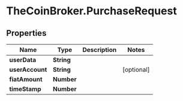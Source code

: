 # TheCoinBroker.PurchaseRequest

## Properties
Name | Type | Description | Notes
------------ | ------------- | ------------- | -------------
**userData** | **String** |  | 
**userAccount** | **String** |  | [optional] 
**fiatAmount** | **Number** |  | 
**timeStamp** | **Number** |  | 


